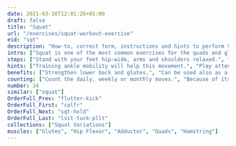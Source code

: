```yaml
---
date: 2021-03-16T12:01:26+01:00
draft: false
title: "Squat"
url: "/exercises/squat-workout-exercise"
eid: "sqt"
description: "How-to, correct form, instructions and hints to perform Squat. Similar exercises and video demo"
intro: ["Squat is one of the most common exercises for the quads and glutes. Requires no equipment other than comfortable clothes and allows easily increasing the number of repetitions for increased effectiveness. There are many variants for the exercise. Requires minimal space."]
steps: ["Stand with your feet hip-wide, arms and shoulders relaxed.", "Slightly point you feet toes to the side, no more than 20 degrees.", "Bend your knees until your quads are parallel to the ground.", "While lowering yourself, either join hands in front of your chest, or extend arms horizontally.", "Extend the legs to return to the standing position, again relax your arms side by side."]
hints: ["Training ankle mobility will help this movement.", "Play attention to your back position, while performing the exercise."]
benefits: ["Strengthen lower back and glutes.", "Can be used also as a warmup routine, with a small number of repetitions."]
counting: ["Count the daily, weekly or monthly moves.", "Because of its null requirements, can be done in any pause while cooking or preparing for the daily hygiene.", "In your workouts, perform 2 to 4 series of 20 squats."]
number: 34
similar: ["squat"]
OrderFull_Prev: "flutter-kick"
OrderFull_First: "calfr"
OrderFull_Next: "sqt-hold"
OrderFull_Last: "lsit-tuck-pllt"
collections: ["Squat Variations"]
muscles: ["Glutes", "Hip Flexor", "Adductor", "Quads", "Hamstring"]
---
```

